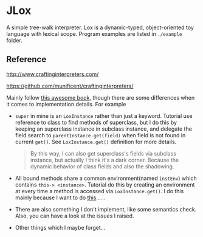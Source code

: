 # JLox

A simple tree-walk interpreter. Lox is a dynamic-typed, object-oriented toy language with lexical scope. Program examples are listed in `./example` folder.

## Reference

http://www.craftinginterpreters.com/

 https://github.com/munificent/craftinginterpreters/ 

Mainly follow [this awesome book]( http://www.craftinginterpreters.com/), though there are some differences when it comes to implementation details. For example

- `super` in mine is an `LoxInstance` rather than just a keyword. Tutorial use reference to class to find methods of superclass, but I do this by keeping an superclass instance in subclass instance, and delegate the field search to `parentInstance.get(field)` when field is not found in current `get()`. See `LoxInstance.get()` definition for more details.

  > By this way, I can also get superclass's fields via subclass instance, but actually I think it's a dark corner. Because the dynamic behavior of class fields and also the shadowing.

- All bound methods share a common environment(named `instEnv`) which contains `this-> <instance>`. Tutorial do this by creating an environment at every time a method is accessed via `LoxInstance.get()`. I do this mainly because I want to do [this](https://github.com/enochii/jlox/issues/4)......

- There are also something I don't implement, like some semantics check. Also, you can have a look at the issues I raised.

- Other things which I maybe forget...

